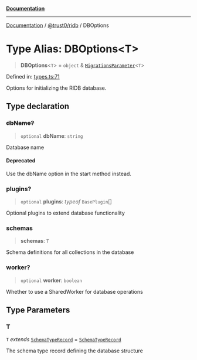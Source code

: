 [**Documentation**](../../../README.md)

***

[Documentation](../../../README.md) / [@trust0/ridb](../README.md) / DBOptions

# Type Alias: DBOptions\<T\>

> **DBOptions**\<`T`\> = `object` & [`MigrationsParameter`](https://github.com/trust0-project/RIDB/blob/main/docs/%40trust0/ridb-core/type-aliases/MigrationsParameter.md)\<`T`\>

Defined in: [types.ts:71](https://github.com/trust0-project/RIDB/blob/b633444aa2afd574f08e2eb8f83bf4cd8470d731/packages/ridb/src/types.ts#L71)

Options for initializing the RIDB database.

## Type declaration

### ~~dbName?~~

> `optional` **dbName**: `string`

Database name

#### Deprecated

Use the dbName option in the start method instead.

### plugins?

> `optional` **plugins**: *typeof* `BasePlugin`[]

Optional plugins to extend database functionality

### schemas

> **schemas**: `T`

Schema definitions for all collections in the database

### worker?

> `optional` **worker**: `boolean`

Whether to use a SharedWorker for database operations

## Type Parameters

### T

`T` *extends* [`SchemaTypeRecord`](https://github.com/trust0-project/RIDB/blob/main/docs/%40trust0/ridb-core/type-aliases/SchemaTypeRecord.md) = [`SchemaTypeRecord`](https://github.com/trust0-project/RIDB/blob/main/docs/%40trust0/ridb-core/type-aliases/SchemaTypeRecord.md)

The schema type record defining the database structure
